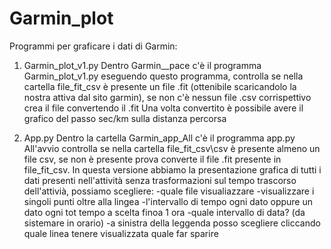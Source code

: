 # Garmin_plot
Programmi per graficare i dati di Garmin:

1) Garmin_plot_v1.py
Dentro Garmin__pace c'è il programma Garmin_plot_v1.py
eseguendo questo programma, controlla se nella cartella file_fit_csv è presente un file .fit (ottenibile scaricandolo la nostra attiva dal sito garmin),
se non c'è nessun file .csv corrispettivo crea il file convertendo il .fit
Una volta convertito è possibile avere il grafico del passo sec/km sulla distanza percorsa

2) App.py
Dentro la cartella Garmin_app_All c'è il programma app.py
All'avvio controlla se nella cartella file_fit_csv\csv  è presente almeno un file csv, se non è presente prova converte il file .fit presente in file_fit_csv.
In questa versione abbiamo la presentazione grafica di tutti i dati presenti nell'attività senza trasformazioni sul tempo trascorso dell'attivià, 
possiamo scegliere: 
	-quale file visualiazzare
	-visualizzare i singoli punti oltre alla lingea
	-l'intervallo di tempo ogni dato oppure un dato ogni tot tempo a scelta finoa 1 ora
	-quale intervallo di data? (da sistemare in orario)
 	-a sinistra della leggenda posso scegliere cliccando quale linea tenere visualizzata quale far sparire

